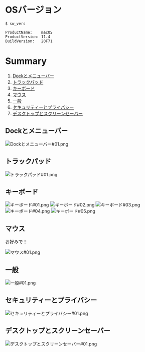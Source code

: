 # OSバージョン

```
$ sw_vers

ProductName:    macOS
ProductVersion: 11.4
BuildVersion:   20F71
```

# Summary

1. [Dockとメニューバー](#dockとメニューバー)
1. [トラックパッド](#トラックパッド)
1. [キーボード](#キーボード)
1. [マウス](#マウス)
1. [一般](#一般)
1. [セキュリティーとプライバシー](#セキュリティーとプライバシー)
1. [デスクトップとスクリーンセーバー](#デスクトップとスクリーンセーバー)

## Dockとメニューバー

![Dockとメニューバー#01.png](https://github.com/HirofumiTakata/Mac-/blob/ed089ab5101568040fc9290c546eb369e689a70d/screen_shot/Dock%E3%81%A8%E3%83%A1%E3%83%8B%E3%83%A5%E3%83%BC%E3%83%90%E3%83%BC%2301.png)

## トラックパッド

![トラックパッド#01.png](https://github.com/HirofumiTakata/Mac-/blob/c95f39eb6fe6ec57b64b1de01e820e911bdc7b72/screen_shot/%E3%83%88%E3%83%A9%E3%83%83%E3%82%AF%E3%83%91%E3%83%83%E3%83%89%2301.png)

## キーボード

![キーボード#01.png](https://github.com/HirofumiTakata/Mac-/blob/c16e0c0d43913058195ec3fa3da658343ce24afc/screen_shot/%E3%82%AD%E3%83%BC%E3%83%9C%E3%83%BC%E3%83%89%2301.png)
![キーボード#02.png](https://github.com/HirofumiTakata/Mac-/blob/c16e0c0d43913058195ec3fa3da658343ce24afc/screen_shot/%E3%82%AD%E3%83%BC%E3%83%9C%E3%83%BC%E3%83%89%2302.png)
![キーボード#03.png](https://github.com/HirofumiTakata/Mac-/blob/c16e0c0d43913058195ec3fa3da658343ce24afc/screen_shot/%E3%82%AD%E3%83%BC%E3%83%9C%E3%83%BC%E3%83%89%2303.png)
![キーボード#04.png](https://github.com/HirofumiTakata/Mac-/blob/c16e0c0d43913058195ec3fa3da658343ce24afc/screen_shot/%E3%82%AD%E3%83%BC%E3%83%9C%E3%83%BC%E3%83%89%2304.png)
![キーボード#05.png](https://github.com/HirofumiTakata/Mac-/blob/c16e0c0d43913058195ec3fa3da658343ce24afc/screen_shot/%E3%82%AD%E3%83%BC%E3%83%9C%E3%83%BC%E3%83%89%2305.png)

## マウス

<p align="center">
  
お好みで！

![マウス#01.png](https://github.com/HirofumiTakata/Mac-/blob/526e68f913ff81dbe022d451b3796db18f2e01a5/screen_shot/%E3%83%9E%E3%82%A6%E3%82%B9%2301.png)
  
</p>


## 一般

![一般#01.png](https://github.com/HirofumiTakata/Mac-/blob/526e68f913ff81dbe022d451b3796db18f2e01a5/screen_shot/%E4%B8%80%E8%88%AC%2301.png)

## セキュリティーとプライバシー

![セキュリティーとプライバシー#01.png](https://github.com/HirofumiTakata/Mac-/blob/526e68f913ff81dbe022d451b3796db18f2e01a5/screen_shot/%E3%82%BB%E3%82%AD%E3%83%A5%E3%83%AA%E3%83%86%E3%82%A3%E3%83%BC%E3%81%A8%E3%83%97%E3%83%A9%E3%82%A4%E3%83%90%E3%82%B7%E3%83%BC%2301.png)

## デスクトップとスクリーンセーバー

![デスクトップとスクリーンセーバー#01.png](https://github.com/HirofumiTakata/Mac-/blob/526e68f913ff81dbe022d451b3796db18f2e01a5/screen_shot/%E3%83%87%E3%82%B9%E3%82%AF%E3%83%88%E3%83%83%E3%83%97%E3%81%A8%E3%82%B9%E3%82%AF%E3%83%AA%E3%83%BC%E3%83%B3%E3%82%BB%E3%83%BC%E3%83%90%E3%83%BC%2301.png)
